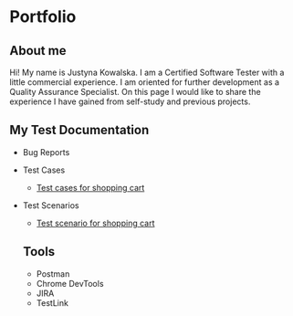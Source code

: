# Portfolio

## About me
Hi! My name is Justyna Kowalska.
I am a Certified Software Tester with a little commercial experience.
I am oriented for further development as a Quality Assurance Specialist.
On this page I would like to share the experience I have gained from self-study and previous projects.

## My Test Documentation
* Bug Reports
* Test Cases
  * [Test cases for shopping cart](https://1drv.ms/b/s!AlA72r776nl1hcsVb9TyRxB4ewbLbw?e=0DqhqW)
* Test Scenarios 
  * [Test scenario for shopping cart](https://1drv.ms/b/s!AlA72r776nl1hcsUlk89tHeAijhPaQ?e=6qnJEM)
  
  ## Tools
  * Postman
  * Chrome DevTools
  * JIRA
  * TestLink
